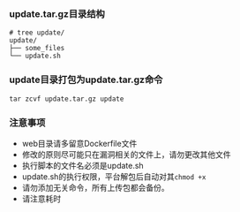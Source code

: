 ### update.tar.gz目录结构
```
# tree update/
update/
├── some_files
└── update.sh
```

### update目录打包为update.tar.gz命令
```
tar zcvf update.tar.gz update
```

### 注意事项
+ web目录请多留意Dockerfile文件
+ 修改的原则尽可能只在漏洞相关的文件上，请勿更改其他文件
+ 执行脚本的文件名必须是update.sh
+ update.sh的执行权限，平台解包后自动对其`chmod +x`
+ 请勿添加无关命令，所有上传包都会备份。
+ 请注意耗时